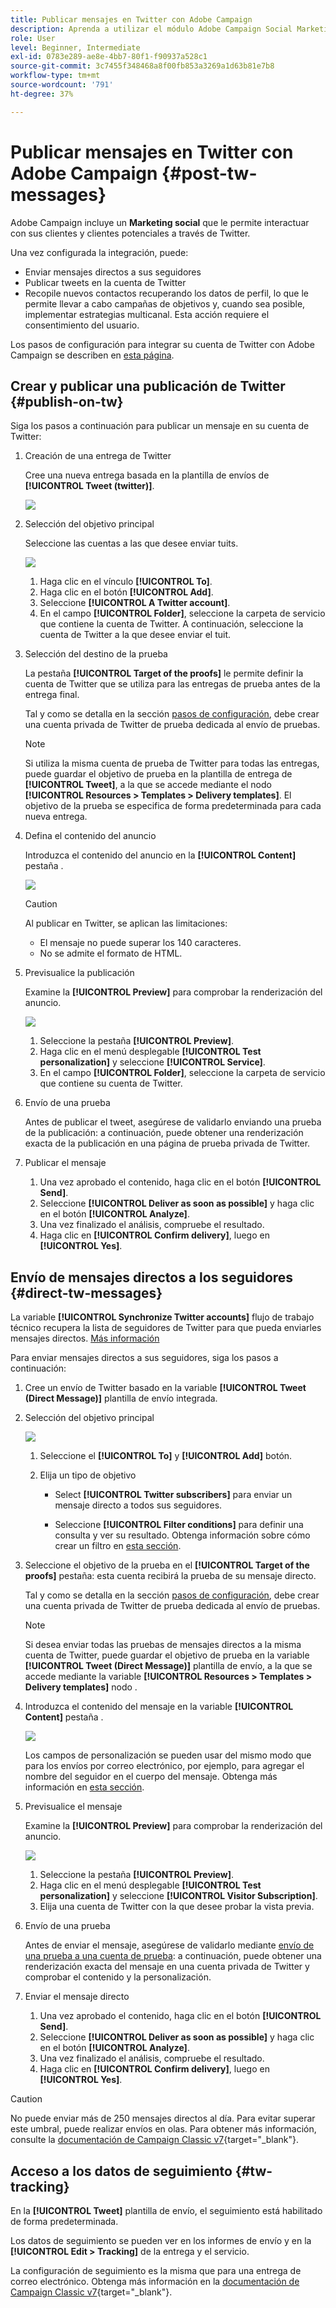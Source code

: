 ```yaml
---
title: Publicar mensajes en Twitter con Adobe Campaign
description: Aprenda a utilizar el módulo Adobe Campaign Social Marketing para publicar mensajes en Twitter y enviar mensajes directos a sus seguidores
role: User
level: Beginner, Intermediate
exl-id: 0783e289-ae8e-4bb7-80f1-f90937a528c1
source-git-commit: 3c7455f348468a8f00fb853a3269a1d63b81e7b8
workflow-type: tm+mt
source-wordcount: '791'
ht-degree: 37%

---
```



# Publicar mensajes en Twitter con Adobe Campaign {#post-tw-messages}

Adobe Campaign incluye un **Marketing social** que le permite interactuar con sus clientes y clientes potenciales a través de Twitter.

Una vez configurada la integración, puede:

* Enviar mensajes directos a sus seguidores
* Publicar tweets en la cuenta de Twitter
* Recopile nuevos contactos recuperando los datos de perfil, lo que le permite llevar a cabo campañas de objetivos y, cuando sea posible, implementar estrategias multicanal. Esta acción requiere el consentimiento del usuario.


Los pasos de configuración para integrar su cuenta de Twitter con Adobe Campaign se describen en [esta página](../connect/ac-tw.md).

## Crear y publicar una publicación de Twitter {#publish-on-tw}

Siga los pasos a continuación para publicar un mensaje en su cuenta de Twitter:

1. Creación de una entrega de Twitter

   Cree una nueva entrega basada en la plantilla de envíos de **[!UICONTROL Tweet (twitter)]**.

   ![](assets/tw-new-delivery.png)

1. Selección del objetivo principal

   Seleccione las cuentas a las que desee enviar tuits.

   ![](assets/tw-define-target.png)

   1. Haga clic en el vínculo **[!UICONTROL To]**.
   1. Haga clic en el botón **[!UICONTROL Add]**.
   1. Seleccione **[!UICONTROL A Twitter account]**.
   1. En el campo **[!UICONTROL Folder]**, seleccione la carpeta de servicio que contiene la cuenta de Twitter. A continuación, seleccione la cuenta de Twitter a la que desee enviar el tuit.

1. Selección del destino de la prueba

   La pestaña **[!UICONTROL Target of the proofs]** le permite definir la cuenta de Twitter que se utiliza para las entregas de prueba antes de la entrega final.

   Tal y como se detalla en la sección [pasos de configuración](../connect/ac-tw.md#tw-test-account), debe crear una cuenta privada de Twitter de prueba dedicada al envío de pruebas.

   >[!NOTE]
   >
   >Si utiliza la misma cuenta de prueba de Twitter para todas las entregas, puede guardar el objetivo de prueba en la plantilla de entrega de **[!UICONTROL Tweet]**, a la que se accede mediante el nodo **[!UICONTROL Resources > Templates > Delivery templates]**. El objetivo de la prueba se especifica de forma predeterminada para cada nueva entrega.

1. Defina el contenido del anuncio

   Introduzca el contenido del anuncio en la **[!UICONTROL Content]** pestaña .

   ![](assets/tw-delivery-content.png)

   >[!CAUTION]
   >
   >Al publicar en Twitter, se aplican las limitaciones:
   >
   >* El mensaje no puede superar los 140 caracteres.
   >* No se admite el formato de HTML.


1. Previsualice la publicación

   Examine la **[!UICONTROL Preview]** para comprobar la renderización del anuncio.

   ![](assets/tw-delivery-preview.png)

   1. Seleccione la pestaña **[!UICONTROL Preview]**.
   1. Haga clic en el menú desplegable **[!UICONTROL Test personalization]** y seleccione **[!UICONTROL Service]**.
   1. En el campo **[!UICONTROL Folder]**, seleccione la carpeta de servicio que contiene su cuenta de Twitter.

1. Envío de una prueba

   Antes de publicar el tweet, asegúrese de validarlo enviando una prueba de la publicación: a continuación, puede obtener una renderización exacta de la publicación en una página de prueba privada de Twitter.

1. Publicar el mensaje

   1. Una vez aprobado el contenido, haga clic en el botón **[!UICONTROL Send]**.
   1. Seleccione **[!UICONTROL Deliver as soon as possible]** y haga clic en el botón **[!UICONTROL Analyze]**.
   1. Una vez finalizado el análisis, compruebe el resultado.
   1. Haga clic en **[!UICONTROL Confirm delivery]**, luego en **[!UICONTROL Yes]**.

## Envío de mensajes directos a los seguidores {#direct-tw-messages}

La variable **[!UICONTROL Synchronize Twitter accounts]** flujo de trabajo técnico recupera la lista de seguidores de Twitter para que pueda enviarles mensajes directos. [Más información](../connect/ac-tw.md#synchro-tw-accounts)

Para enviar mensajes directos a sus seguidores, siga los pasos a continuación:

1. Cree un envío de Twitter basado en la variable **[!UICONTROL Tweet (Direct Message)]** plantilla de envío integrada.

1. Selección del objetivo principal

   ![](assets/tw-dm-define-target.png)

   1. Seleccione el **[!UICONTROL To]** y **[!UICONTROL Add]** botón.

   1. Elija un tipo de objetivo

      * Select **[!UICONTROL Twitter subscribers]** para enviar un mensaje directo a todos sus seguidores.

      * Seleccione **[!UICONTROL Filter conditions]** para definir una consulta y ver su resultado. Obtenga información sobre cómo crear un filtro en [esta sección](../audiences/create-filters.md#advanced-filters).

1. Seleccione el objetivo de la prueba en el **[!UICONTROL Target of the proofs]** pestaña: esta cuenta recibirá la prueba de su mensaje directo.

   Tal y como se detalla en la sección [pasos de configuración](../connect/ac-tw.md#tw-test-account), debe crear una cuenta privada de Twitter de prueba dedicada al envío de pruebas.


   >[!NOTE]
   >
   >Si desea enviar todas las pruebas de mensajes directos a la misma cuenta de Twitter, puede guardar el objetivo de prueba en la variable **[!UICONTROL Tweet (Direct Message)]** plantilla de envío, a la que se accede mediante la variable **[!UICONTROL Resources > Templates > Delivery templates]** nodo .

1. Introduzca el contenido del mensaje en la variable **[!UICONTROL Content]** pestaña .

   ![](assets/tw-dm-content.png)

   Los campos de personalización se pueden usar del mismo modo que para los envíos por correo electrónico, por ejemplo, para agregar el nombre del seguidor en el cuerpo del mensaje. Obtenga más información en [esta sección](../send/personalize.md).

1. Previsualice el mensaje

   Examine la **[!UICONTROL Preview]** para comprobar la renderización del anuncio.

   ![](assets/tw-dm-preview.png)

   1. Seleccione la pestaña **[!UICONTROL Preview]**.
   1. Haga clic en el menú desplegable **[!UICONTROL Test personalization]** y seleccione **[!UICONTROL Visitor Subscription]**.
   1. Elija una cuenta de Twitter con la que desee probar la vista previa.

1. Envío de una prueba

   Antes de enviar el mensaje, asegúrese de validarlo mediante [envío de una prueba a una cuenta de prueba](../send/preview-and-proof.md): a continuación, puede obtener una renderización exacta del mensaje en una cuenta privada de Twitter y comprobar el contenido y la personalización.

1. Enviar el mensaje directo

   1. Una vez aprobado el contenido, haga clic en el botón **[!UICONTROL Send]**.
   1. Seleccione **[!UICONTROL Deliver as soon as possible]** y haga clic en el botón **[!UICONTROL Analyze]**.
   1. Una vez finalizado el análisis, compruebe el resultado.
   1. Haga clic en **[!UICONTROL Confirm delivery]**, luego en **[!UICONTROL Yes]**.

>[!CAUTION]
>
>No puede enviar más de 250 mensajes directos al día. Para evitar superar este umbral, puede realizar envíos en olas. Para obtener más información, consulte la [documentación de Campaign Classic v7](https://experienceleague.adobe.com/docs/campaign-classic/using/sending-messages/key-steps-when-creating-a-delivery/steps-sending-the-delivery.html?lang=en#sending-using-multiple-waves){target="_blank"}.


## Acceso a los datos de seguimiento {#tw-tracking}

En la **[!UICONTROL Tweet]** plantilla de envío, el seguimiento está habilitado de forma predeterminada.

Los datos de seguimiento se pueden ver en los informes de envío y en la **[!UICONTROL Edit > Tracking]** de la entrega y el servicio.

La configuración de seguimiento es la misma que para una entrega de correo electrónico. Obtenga más información en la [documentación de Campaign Classic v7](https://experienceleague.adobe.com/docs/campaign-classic/using/sending-messages/monitoring-deliveries/about-delivery-monitoring.html?lang=es){target="_blank"}.

